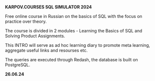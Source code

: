 **KARPOV.COURSES SQL SIMULATOR 2024**

Free online course in Russian on the basics of SQL with the focus on practice over theory.

The course is divided in 2 modules - Learning the Basics of SQL and Solving Product Assignments.

This INTRO will serve as ad hoc learning diary to promote meta learning, aggregate useful links and resourses etc.

The queries are executed through Redash, the database is built on PostgreSQL.

**26.06.24**
